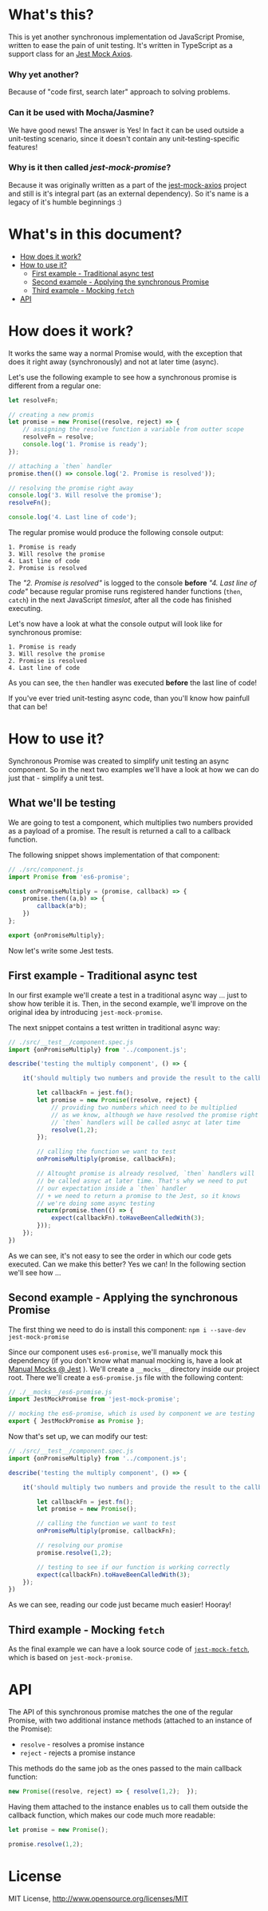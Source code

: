 # What's this?
This is yet another synchronous implementation od JavaScript Promise, written to ease the pain of unit testing. It's written in TypeScript as a support class for an [Jest Mock Axios](https://www.npmjs.com/package/jest-mock-axios).

### Why yet another?
Because of "code first, search later" approach to solving problems.

### Can it be used with Mocha/Jasmine?
We have good news! The answer is Yes! In fact it can be used outside a unit-testing scenario, since it doesn't contain any unit-testing-specific features!

### Why is it then called *jest-mock-promise*?
Because it was originally written as a part of the [jest-mock-axios](https://www.npmjs.com/package/jest-mock-axios) project and still is it's integral part (as an external dependency). So it's name is a legacy of it's humble beginnings :)

# What's in this document?

* [How does it work?](#how-does-it-work)
* [How to use it?](#how-to-use-it)
  * [First example - Traditional async test](#first-example---traditional-async-test)
  * [Second example - Applying the synchronous Promise](#second-example---applying-the-synchronous-promise )
  * [Third example - Mocking `fetch`](#third-example---mocking-fetch)
* [API](#api)

# How does it work?

It works the same way a normal Promise would, with the exception that does it right away (synchronously) and not at later time (async).

Let's use the following example to see how a synchronous promise is different from a regular one:

```javascript
let resolveFn;

// creating a new promis
let promise = new Promise((resolve, reject) => {
    // assigning the resolve function a variable from outter scope
    resolveFn = resolve;
    console.log('1. Promise is ready');
});

// attaching a `then` handler
promise.then(() => console.log('2. Promise is resolved'));

// resolving the promise right away
console.log('3. Will resolve the promise');
resolveFn();

console.log('4. Last line of code');
```
The regular promise would produce the following console output:
```
1. Promise is ready
3. Will resolve the promise
4. Last line of code
2. Promise is resolved
```
The *"2. Promise is resolved"* is logged to the console **before** *"4. Last line of code"* because regular promise runs registered hander functions (`then`, `catch`) in the next JavaScript *timeslot*, after all the code has finished executing.

Let's now have a look at what the console output will look like for synchronous promise:
```
1. Promise is ready
3. Will resolve the promise
2. Promise is resolved
4. Last line of code
```
As you can see, the `then` handler was executed **before** the last line of code!

If you've ever tried unit-testing async code, than you'll know how painfull that can be!

# How to use it?

Synchronous Promise was created to simplify unit testing an async component. So in the next two examples we'll have a look at how we can do just that - simplify a unit test.

## What we'll be testing

We are going to test a component, which multiplies two numbers provided as a payload of a promise. The result is returned a call to a callback function.

The following snippet shows implementation of that component:
```javascript
// ./src/component.js
import Promise from 'es6-promise';

const onPromiseMultiply = (promise, callback) => {
    promise.then((a,b) => {
        callback(a*b);
    })
};

export {onPromiseMultiply};
```

Now let's write some Jest tests.

## First example - Traditional async test

In our first example we'll create a test in a traditional async way ... just to show how terible it is. Then, in the second example, we'll improve on the original idea by introducing `jest-mock-promise`.

The next snippet contains a test written in traditional async way:
```javascript
// ./src/__test__/component.spec.js
import {onPromiseMultiply} from '../component.js';

describe('testing the multiply component', () => {

    it('should multiply two numbers and provide the result to the callback function', () => {

        let callbackFn = jest.fn();
        let promise = new Promise((resolve, reject) {
            // providing two numbers which need to be multiplied
            // as we know, although we have resolved the promise right away,
            // `then` handlers will be called asnyc at later time
            resolve(1,2);
        });

        // calling the function we want to test
        onPromiseMultiply(promise, callbackFn);

        // Altought promise is already resolved, `then` handlers will
        // be called asnyc at later time. That's why we need to put
        // our expectation inside a `then` handler
        // + we need to return a promise to the Jest, so it knows
        // we're doing some async testing
        return(promise.then(() => {
            expect(callbackFn).toHaveBeenCalledWith(3);
        }));
    });
})
```
As we can see, it's not easy to see the order in which our code gets executed. Can we make this better? Yes we can! In the following section we'll see how ...

## Second example - Applying the synchronous Promise 
The first thing we need to do is install this component: `npm i --save-dev jest-mock-promise`

Since our component uses `es6-promise`, we'll manually mock this dependency (if you don't know what manual mocking is, have a look at [Manual Mocks @ Jest](https://facebook.github.io/jest/docs/en/manual-mocks.html) ). We'll create a `__mocks__` directory inside our project root. There we'll create a `es6-promise.js` file with the following content:
```javascript
// ./__mocks__/es6-promise.js
import JestMockPromise from 'jest-mock-promise';

// mocking the es6-promise, which is used by component we are testing
export { JestMockPromise as Promise };
```
Now that's set up, we can modify our test:
```javascript
// ./src/__test__/component.spec.js
import {onPromiseMultiply} from '../component.js';

describe('testing the multiply component', () => {

    it('should multiply two numbers and provide the result to the callback function', () => {

        let callbackFn = jest.fn();
        let promise = new Promise();

        // calling the function we want to test
        onPromiseMultiply(promise, callbackFn);

        // resolving our promise
        promise.resolve(1,2);

        // testing to see if our function is working correctly
        expect(callbackFn).toHaveBeenCalledWith(3);
    });
})
```
As we can see, reading our code just became much easier! Hooray!

## Third example - Mocking `fetch`

As the final example we can have a look source code of [`jest-mock-fetch`](https://github.com/knee-cola/jest-mock-fetch), which is based on `jest-mock-promise`.

# API

The API of this synchronous promise matches the one of the regular Promise, with two additional instance methods (attached to an instance of the Promise):
* `resolve` - resolves a promise instance
* `reject` - rejects a promise instance

This methods do the same job as the ones passed to the main callback function:
```javascript
new Promise((resolve, reject) => { resolve(1,2);  });
```
Having them attached to the instance enables us to call them outside the callback function, which makes our code much more readable:
```javascript
let promise = new Promise();

promise.resolve(1,2);
```

# License
MIT License, http://www.opensource.org/licenses/MIT